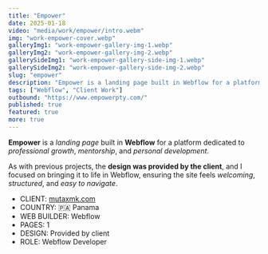 ```yaml
---
title: "Empower"
date: 2025-01-18
video: "media/work/empower/intro.webm"
img: "work-empower-cover.webp"
galleryImg1: "work-empower-gallery-img-1.webp"
galleryImg2: "work-empower-gallery-img-2.webp"
gallerySideImg1: "work-empower-gallery-side-img-1.webp"
gallerySideImg2: "work-empower-gallery-side-img-2.webp"
slug: "empower"
description: "Empower is a landing page built in Webflow for a platform dedicated to professional growth"
tags: ["Webflow", "Client Work"]
outbound: "https://www.empowerpty.com/"
published: true
featured: true
more: true
---
```


<p class="mb-8">
  <strong>Empower</strong> is a <em>landing page</em> built in <strong>Webflow</strong> for a platform dedicated to <em>professional growth</em>, <em>mentorship</em>, and <em>personal development</em>.
</p>

<p class="mb-8">
  As with previous projects, the <strong>design was provided by the client</strong>, and I focused on bringing it to life in Webflow, ensuring the site feels <em>welcoming</em>, <em>structured</em>, and <em>easy to navigate</em>.
</p>

<ul class="divide-y divide-gray-200 border-y border-gray-200">
  <li class="py-2"><span class="text-gray-500">CLIENT:</span> <a href="https://mutaxmk.com" target="_blank" rel="noopener noreferrer" class="underline hover:text-gray-600">mutaxmk.com</a></li>
  <li class="py-3"><span class="text-gray-500">COUNTRY:</span> 🇵🇦 Panama</li>
  <li class="py-3"><span class="text-gray-500">WEB BUILDER:</span> Webflow</li>
  <li class="py-3"><span class="text-gray-500">PAGES:</span> 1</li>
  <li class="py-3"><span class="text-gray-500">DESIGN:</span> Provided by client</li>
  <li class="py-3"><span class="text-gray-500">ROLE:</span> Webflow Developer</li>
</ul>




